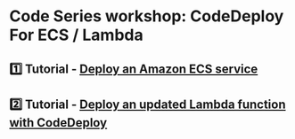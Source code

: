 # Code Series workshop: CodeDeploy For ECS / Lambda

## :one: Tutorial - [Deploy an Amazon ECS service](https://docs.aws.amazon.com/codedeploy/latest/userguide/tutorial-ecs-deployment.html)

## :two: Tutorial - [Deploy an updated Lambda function with CodeDeploy](https://docs.aws.amazon.com/codedeploy/latest/userguide/tutorial-lambda-sam.html)
